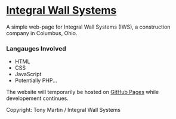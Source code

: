 # [Integral Wall Systems](https://tonym123099.github.io/IntegralWallSystems/)
A simple web-page for Integral Wall Systems (IWS), a construction company in Columbus, Ohio.

### Langauges Involved
- HTML
- CSS
- JavaScript
- Potentially PHP...

The website will temporarily be hosted on [GitHub Pages](https://tonym123099.github.io/IntegralWallSystems/) while developement continues.

Copyright: Tony Martin / Integral Wall Systems
